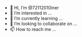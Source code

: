 - 👋 Hi, I’m @72112010iner
- 👀 I’m interested in ...
- 🌱 I’m currently learning ...
- 💞️ I’m looking to collaborate on ...
- 📫 How to reach me ...

<!---
72112010iner/72112010iner is a ✨ special ✨ repository because its `README.md` (this file) appears on your GitHub profile.
You can click the Preview link to take a look at your changes.
--->
